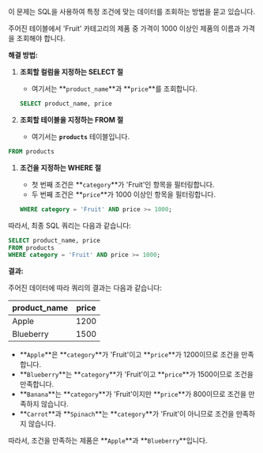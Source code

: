 이 문제는 SQL을 사용하여 특정 조건에 맞는 데이터를 조회하는 방법을 묻고 있습니다. 

주어진 테이블에서 'Fruit' 카테고리의 제품 중 가격이 1000 이상인 제품의 이름과 가격을 조회해야 합니다.

**해결 방법:**

1. **조회할 컬럼을 지정하는 SELECT 절** 
    - 여기서는 **`product_name`**과 **`price`**를 조회합니다.
    
    ```sql
    SELECT product_name, price
    ```
    
2. **조회할 테이블을 지정하는 FROM 절**
    - 여기서는 **`products`** 테이블입니다.

```sql
FROM products
```

1. **조건을 지정하는 WHERE 절**
    - 첫 번째 조건은 **`category`**가 'Fruit'인 항목을 필터링합니다.
    - 두 번째 조건은 **`price`**가 1000 이상인 항목을 필터링합니다.
    
    ```sql
    WHERE category = 'Fruit' AND price >= 1000;
    ```
    

따라서, 최종 SQL 쿼리는 다음과 같습니다:

```sql
SELECT product_name, price
FROM products
WHERE category = 'Fruit' AND price >= 1000;
```

**결과:**

주어진 데이터에 따라 쿼리의 결과는 다음과 같습니다:

| **product_name** | **price** |
| --- | --- |
| Apple | 1200 |
| Blueberry | 1500 |
- **`Apple`**은 **`category`**가 'Fruit'이고 **`price`**가 1200이므로 조건을 만족합니다.
- **`Blueberry`**는 **`category`**가 'Fruit'이고 **`price`**가 1500이므로 조건을 만족합니다.
- **`Banana`**는 **`category`**가 'Fruit'이지만 **`price`**가 800이므로 조건을 만족하지 않습니다.
- **`Carrot`**과 **`Spinach`**는 **`category`**가 'Fruit'이 아니므로 조건을 만족하지 않습니다.

따라서, 조건을 만족하는 제품은 **`Apple`**과 **`Blueberry`**입니다.
